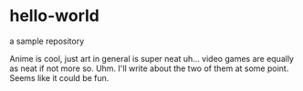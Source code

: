 # hello-world
a sample repository

Anime is cool, just art in general is super neat uh... video games are equally as neat if not more so. Uhm. I'll write about the two of them at some point. Seems like it could be fun.
